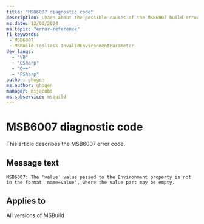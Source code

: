 ```yaml
---
title: "MSB6007 diagnostic code"
description: Learn about the possible causes of the MSB6007 build error, and get troubleshooting tips.
ms.date: 12/06/2024
ms.topic: "error-reference"
f1_keywords:
 - MSB6007
 - MSBuild.ToolTask.InvalidEnvironmentParameter
dev_langs:
  - "VB"
  - "CSharp"
  - "C++"
  - "FSharp"
author: ghogen
ms.author: ghogen
manager: mijacobs
ms.subservice: msbuild
---
```


# MSB6007 diagnostic code

<!-- :::ErrorDefinitionDescription::: -->
<!-- :::editable-content name="introDescription"::: -->
This article describes the MSB6007 error code.
<!-- :::editable-content-end::: -->

## Message text

`MSB6007: The 'value' value passed to the Environment property is not in the format 'name=value', where the value part may be empty.`

<!-- :::editable-content name="postOutputDescription"::: -->
<!--
{StrBegin="MSB6007: "}
-->
<!-- :::editable-content-end::: -->
<!-- :::ErrorDefinitionDescription-end::: -->

## Applies to

All versions of MSBuild
